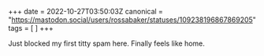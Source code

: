 +++
date = 2022-10-27T03:50:03Z
canonical = "https://mastodon.social/users/rossabaker/statuses/109238196867869205"
tags = [  ]
+++

<p>Just blocked my first titty spam here.  Finally feels like home.</p>
